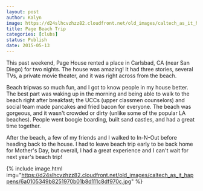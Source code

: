 ```yaml
---
layout: post
author: Kalyn
image: https://d24slhcvzhzz82.cloudfront.net/old_images/caltech_as_it_happens/6a0105349b8251970b01b8d111c8d6970c.jpg
title: Page Beach Trip 
categories: [clubs]
status: Publish
date: 2015-05-13
---
```


This past weekend, Page House rented a place in Carlsbad, CA (near San Diego) for two nights. The house was amazing! It had three stories, several TVs, a private movie theater, and it was right across from the beach.

  Beach tripwas so much fun, and I got to know people in my house better. The best part was waking up in the morning and being able to walk to the beach right after breakfast; the UCCs (upper classmen counselors) and social team made pancakes and fried bacon for everyone. The beach was gorgeous, and it wasn't crowded or dirty (unlike some of the popular LA beaches). People went boogie boarding, built sand castles, and had a great time together.

  After the beach, a few of my friends and I walked to In-N-Out before heading back to the house. I had to leave beach trip early to be back home for Mother's Day, but overall, I had a great experience and I can't wait for next year's beach trip!


{% include image.html img="https://d24slhcvzhzz82.cloudfront.net/old_images/caltech_as_it_happens/6a0105349b8251970b01b8d111c8df970c.jpg" %}

